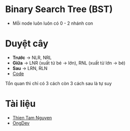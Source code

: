 # Binary Search Tree (BST)
- Mỗi node luôn luôn có 0 - 2 nhánh con

# Duyệt cây 
- **Trước** -> NLR, NRL
- **Giữa** -> LNR (xuất từ bé -> lớn), RNL (xuất từ lớn -> bé)
- **Sau** -> LRN, RLN
- [Code](./ly_thuyet/Khaibao_khoitao_duyet/)

Tổn quan thì chỉ có 3 cách còn 3 cách sau là tự suy
# Tài liệu
- [Thien Tam Nguyen](https://www.youtube.com/watch?v=-8VydhIrz3I&list=PLimFJKGsbn1n6UkQnTjXhziglRzmJ2mlR&index=1)
- [OngDev](https://www.youtube.com/watch?v=yjjFggRKHLw&list=PLoaAbmGPgTSNMAzkKBHkh2mLuBk54II5L&index=26&t=374s)
